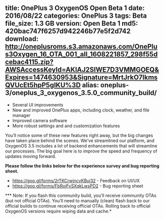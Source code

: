title: OnePlus 3 OxygenOS Open Beta 1
date: 2016/08/22
categories: OnePlus 3
tags: Beta
file_size: 1.3 GB
version:  Open Beta 1
md5: 420bac747f6257d942246b77e5f2d742
download: http://oneplusroms.s3.amazonaws.com/OnePlus3Oxygen_16_OTA_001_all_1608221857_298f55dcebac4115.zip?AWSAccessKeyId=AKIAJ2SIWE7D3VMMGOEQ&Expires=1474630953&Signature=MrtJrkO7IkmsQVUcEt5hpP5gIKU%3D
alias: oneplus-3/oneplus_3_oxygenos_3.5.0_community_build/
---
* Several UI improvements
* New and improved OnePlus apps, including clock, weather, and file manager
* Improved camera software
* More robust settings and and customization features

You’ll notice some of these new features right away, but the big changes have taken place behind the scenes. We’ve streamlined our platform, and OxygenOS 3.5 includes a lot of backend enhancements that will streamline our processes. The big goal here is to improve the speed and frequency of updates moving forward. 

**Please follow the links below for the experience survey and bug reporting sheet.**
* https://goo.gl/forms/2rTKCrwincvKBuj32 - Feedback on UI/UX
* https://goo.gl/forms/FbRojFvSXqkLwsPD2 - Bug reporting sheet

*** Note: If you flash this community build, you’ll receive community OTAs (but not official OTAs). You’ll need to manually (clean) flash back to our official builds to continue receiving official OTAs. Rolling back to official OxygenOS versions require wiping data and cache.*